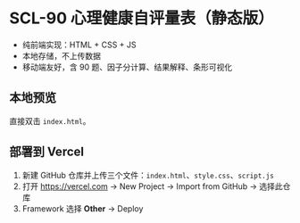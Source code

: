 # SCL-90 心理健康自评量表（静态版）

- 纯前端实现：HTML + CSS + JS
- 本地存储，不上传数据
- 移动端友好，含 90 题、因子分计算、结果解释、条形可视化

## 本地预览
直接双击 `index.html`。

## 部署到 Vercel
1. 新建 GitHub 仓库并上传三个文件：`index.html`、`style.css`、`script.js`
2. 打开 https://vercel.com → New Project → Import from GitHub → 选择此仓库
3. Framework 选择 **Other** → Deploy
